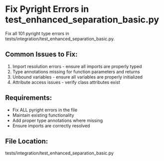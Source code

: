 # Fix Pyright Errors in test_enhanced_separation_basic.py

Fix all 101 pyright type errors in tests/integration/test_enhanced_separation_basic.py.

## Common Issues to Fix:
1. Import resolution errors - ensure all imports are properly typed
2. Type annotations missing for function parameters and returns
3. Unbound variables - ensure all variables are properly initialized
4. Attribute access issues - verify class attributes exist

## Requirements:
- Fix ALL pyright errors in the file
- Maintain existing functionality
- Add proper type annotations where missing
- Ensure imports are correctly resolved

## File Location:
tests/integration/test_enhanced_separation_basic.py
